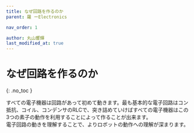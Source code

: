 ```yaml
---
title: なぜ回路を作るのか
parent: 羅 ーElectronics

nav_order: 1

author: 丸山響輝
last_modified_at: true
---
```


# **なぜ回路を作るのか**
{: .no_toc }

すべての電子機器は回路があって初めて動きます。最も基本的な電子回路はコン抵抗、コイル、コンデンサのRLCで、突き詰めていけばすべての電子機器はこの3つの素子の動作を利用することによって作ることが出来ます。  
電子回路の動きを理解することで、よりロボットの動作への理解が深まります。
